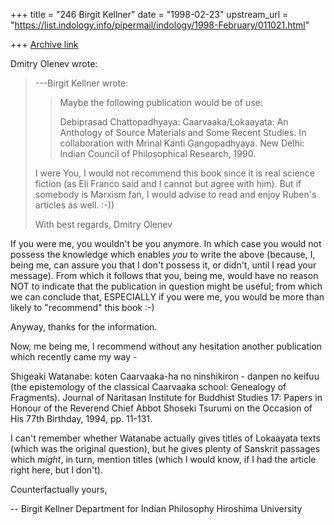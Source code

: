 +++
title = "246 Birgit Kellner"
date = "1998-02-23"
upstream_url = "https://list.indology.info/pipermail/indology/1998-February/011021.html"

+++
[Archive link](https://list.indology.info/pipermail/indology/1998-February/011021.html)

Dmitry Olenev wrote:
>
> ---Birgit Kellner <kellner at IPC.HIROSHIMA-U.AC.JP> wrote:
> > >
> > Maybe the following publication would be of use:
> >
> > Debiprasad Chattopadhyaya:
> > Caarvaaka/Lokaayata: An Anthology of Source Materials and Some Recent
> > Studies. In collaboration with Mrinal Kanti Gangopadhyaya. New Delhi:
> > Indian Council of Philosophical Research, 1990.
> >
>
>   <If> I were You, I would not recommend this book since it is real science
> fiction (as Eli Franco said and I cannot but agree with him). But if
> somebody is Marxism fan, I would advise to read and enjoy Ruben's
> articles as well. :-))
>
>   With best regards,  Dmitry Olenev

If you were me, you wouldn't be you anymore. In which case you would not
possess the knowledge which enables *you* to write the above (because,
I, being me, can assure you that I don't possess it, or didn't, until I
read your message). From which it follows that you, being me, would have
no reason NOT to indicate that the publication in question might be
useful; from which we can conclude that, ESPECIALLY if you were me, you
would be more than likely to "recommend" this book :-)

Anyway, thanks for the information.

Now, me being me, I recommend without any hesitation another publication
which recently came my way -

Shigeaki Watanabe: koten Caarvaaka-ha no ninshikiron - danpen no keifuu
(the epistemology of the classical Caarvaaka school: Genealogy of
Fragments). Journal of Naritasan Institute for Buddhist Studies 17:
Papers in Honour of the Reverend Chief Abbot Shoseki Tsurumi on the
Occasion of His 77th Birthday, 1994, pp. 11-131.

I can't remember whether Watanabe actually gives titles of Lokaayata
texts (which was the original question), but he gives plenty of Sanskrit
passages which *might*, in turn, mention titles (which I would know, if
I had the article right here, but I don't).

Counterfactually yours,

--
Birgit Kellner
Department for Indian Philosophy
Hiroshima University



